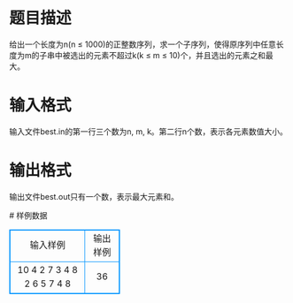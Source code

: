 # 

 
 # 题目描述 
<p>
给出一个长度为n(n ≤ 1000)的正整数序列，求一个子序列，使得原序列中任意长度为m的子串中被选出的元素不超过k(k ≤ m ≤ 10)个，并且选出的元素之和最大。</p> 

 
 # 输入格式 
<p>
输入文件best.in的第一行三个数为n, m, k。第二行n个数，表示各元素数值大小。</p> 

 
 # 输出格式 
<p>
输出文件best.out只有一个数，表示最大元素和。</p> 
# 样例数据
<style>
        table,table tr th, table tr td { border:1px solid #0094ff; }
        table { width: 200px; min-height: 25px; line-height: 25px; text-align: center; border-collapse: collapse;}   
    </style>
<table>
	<tr>
		<td>输入样例</td>
		<td>输出样例</td>
	</tr>
<tr><td>10 4 2
7 3 4 8 2 6 5 7 4 8</td><td>36</td></tr></table>
